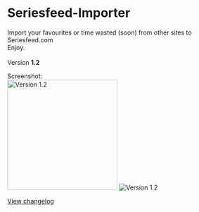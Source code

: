 # Seriesfeed-Importer
Import your favourites or time wasted (soon) from other sites to Seriesfeed.com
<BR/>
Enjoy.
<BR/><BR/>
Version <strong>1.2</strong>

Screenshot:<BR/>
<img src="https://raw.githubusercontent.com/TomONeill/Seriesfeed-Importer/master/Screenshots/v1.1-1.png" alt="Version 1.2" width="250px" />
![Version 1.2](https://raw.githubusercontent.com/TomONeill/Seriesfeed-Importer/master/Screenshots/v1.1-2.png "Version 1.2")

<A HREF="https://raw.githubusercontent.com/TomONeill/Seriesfeed-Importer/master/Changelog.txt">View changelog</A>
